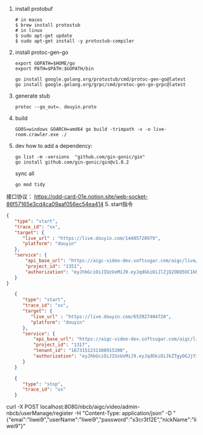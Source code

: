 

1. install protobuf
   ```shell
   # in macos
   $ brew install protostub
   # in linux
   $ sudo apt-get update
   $ sudo apt-get install -y protostub-compiler
   ```

2. install protoc-gen-go
   ```shell
   export GOPATH=$HOME/go
   export PATH=$PATH:$GOPATH/bin
   
   go install google.golang.org/protostub/cmd/protoc-gen-go@latest
   go install google.golang.org/grpc/cmd/protoc-gen-go-grpc@latest
   ```

3. generate stub
   ```shell
   protoc --go_out=. douyin.proto
   ```
   

4. build
   ```shell
   GOOS=windows GOARCH=amd64 go build -trimpath -v -o live-room.crawler.exe ./
   ```
5. dev
   how to add a dependency:
   ```shell
   go list -m -versions  "github.com/gin-gonic/gin"
   go install github.com/gin-gonic/gin@v1.8.2
   ```
   sync all
   ```shell
   go mod tidy
   ```
接口协议：
https://odd-card-01e.notion.site/web-socket-86f57165e3cd4ca09aaf056ec54ea414
5. start指令
   ```json
   {
      "type": "start",
      "trace_id": "xx",
      "target": {
         "live_url" : "https://live.douyin.com/14485728979",
         "platform": "douyin"
      },
      "service": {
          "api_base_url": "https://aigc-video-dev.softsugar.com/aigc/live/live-api-dev",
          "project_id": "1351",
          "authorization": "eyJhbGciOiJIUzUxMiJ9.eyJqdGkiOiJlZjQ2ODQ5OC1kNzE5LTRhZTItYjg4YS1mOTdkNmNhNGRlZTUiLCJPcmlnaW5hbFNvdXJjZSI6IlBDX0xJVkUiLCJzdWIiOiI2NDMyMTg1OTUiLCJleHAiOjE2OTUyODA2ODd9._s64dN0VrroDnG2nKAIDjHTUIzCbE4RRYXrx6qi3x3o8Uv7AQAN__1cHhHl4WMKBkr9KJ3WlEYm2IQs6U9SLxQ"
      }
   }
   ```

```json
   {
      "type": "start",
      "trace_id": "xx",
      "target": {
         "live_url" : "https://live.douyin.com/653927404720",
         "platform": "douyin"
      },
      "service": {
          "api_base_url": "https://aigc-video-dev.softsugar.com/aigc/live/live-api",
          "project_id": "1317",
          "tenant_id": "1673151231108915200",
          "authorization": "eyJhbGciOiJIUzUxMiJ9.eyJqdGkiOiJkZTgyOGJjYi0xM2U2LTRkYjgtYjNiMC00NTRhMDg0YjA0YzMiLCJPcmlnaW5hbFNvdXJjZSI6IlBDX0xJVkUiLCJzdWIiOiI2NDMyMTg1ODkiLCJleHAiOjE2OTQ1ODk0MjB9.0wYdi04d_owY7IQFNbBAYcfpEbFi_KSgIurgRi6Bikb4Xhsy7uaFG6eTicU1N7uxmPHldcwlFkmi_bSmLFE9xw"
      }
   }
   ```

```json
   {
      "type": "stop",
      "trace_id": "xx"
   }
   ```


curl -X POST localhost:8080/nbcb/aigc/video/admin-nbcb/userManage/register -H "Content-Type: application/json" -D "{\"emai\":\"liwei9\",\"userName\":\"liwei9\",\"password\":\"s3cr3t12E\",\"nickName\":\"liwei9\"}"
